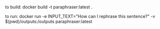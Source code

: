 to build: docker build -t paraphraser:latest .

to run: docker run -e INPUT_TEXT="How can I rephrase this sentence?" -v $(pwd)/outputs:/outputs paraphraser:latest
